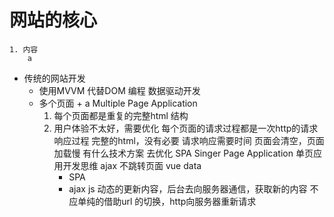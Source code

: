 # 网站的核心
    1. 内容
        a 

- 传统的网站开发
    - 使用MVVM 代替DOM 编程
        数据驱动开发
    - 多个页面 + a  Multiple Page Application
        1. 每个页面都是重复的完整html 结构
        2. 用户体验不太好，需要优化
            每个页面的请求过程都是一次http的请求响应过程
            完整的html，没有必要
            请求响应需要时间 页面会清空，页面加载慢
            有什么技术方案 去优化
            SPA Singer Page Application
            单页应用开发思维
            ajax    不跳转页面  vue data
            - SPA
            - ajax js 动态的更新内容，后台去向服务器通信，获取新的内容
                不应单纯的借助url 的切换，http向服务器重新请求